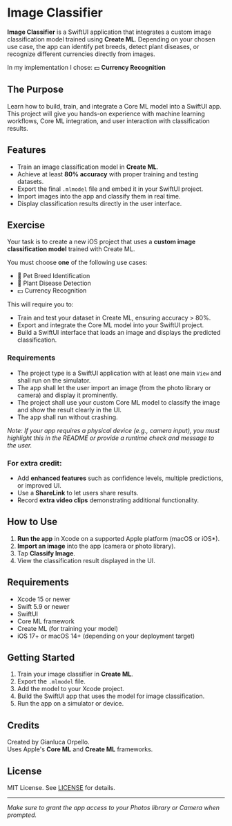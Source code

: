 # Image Classifier

**Image Classifier** is a SwiftUI application that integrates a custom image classification model trained using **Create ML**. Depending on your chosen use case, the app can identify pet breeds, detect plant diseases, or recognize different currencies directly from images.  

In my implementation I chose: 💵 **Currency Recognition**

## The Purpose

Learn how to build, train, and integrate a Core ML model into a SwiftUI app. This project will give you hands-on experience with machine learning workflows, Core ML integration, and user interaction with classification results.  

## Features

- Train an image classification model in **Create ML**.  
- Achieve at least **80% accuracy** with proper training and testing datasets.  
- Export the final `.mlmodel` file and embed it in your SwiftUI project.  
- Import images into the app and classify them in real time.  
- Display classification results directly in the user interface.  

## Exercise

Your task is to create a new iOS project that uses a **custom image classification model** trained with Create ML.  

You must choose **one** of the following use cases:  
- 🐶 Pet Breed Identification  
- 🌱 Plant Disease Detection  
- 💵 Currency Recognition  

This will require you to:  
- Train and test your dataset in Create ML, ensuring accuracy > 80%.  
- Export and integrate the Core ML model into your SwiftUI project.  
- Build a SwiftUI interface that loads an image and displays the predicted classification.  

### Requirements

- The project type is a SwiftUI application with at least one main `View` and shall run on the simulator.  
- The app shall let the user import an image (from the photo library or camera) and display it prominently.  
- The project shall use your custom Core ML model to classify the image and show the result clearly in the UI.  
- The app shall run without crashing.  

*Note: If your app requires a physical device (e.g., camera input), you must highlight this in the README or provide a runtime check and message to the user.*  

### For extra credit:  
- Add **enhanced features** such as confidence levels, multiple predictions, or improved UI.  
- Use a **ShareLink** to let users share results.  
- Record **extra video clips** demonstrating additional functionality.  

## How to Use

1. **Run the app** in Xcode on a supported Apple platform (macOS or iOS*).  
2. **Import an image** into the app (camera or photo library).  
3. Tap **Classify Image**.  
4. View the classification result displayed in the UI.  

## Requirements

- Xcode 15 or newer  
- Swift 5.9 or newer  
- SwiftUI  
- Core ML framework  
- Create ML (for training your model)  
- iOS 17+ or macOS 14+ (depending on your deployment target)  

## Getting Started

1. Train your image classifier in **Create ML**.  
2. Export the `.mlmodel` file.  
3. Add the model to your Xcode project.  
4. Build the SwiftUI app that uses the model for image classification.  
5. Run the app on a simulator or device.  

## Credits

Created by Gianluca Orpello.  
Uses Apple's **Core ML** and **Create ML** frameworks.  

## License

MIT License. See [LICENSE](LICENSE) for details.  

---

*Make sure to grant the app access to your Photos library or Camera when prompted.*  
